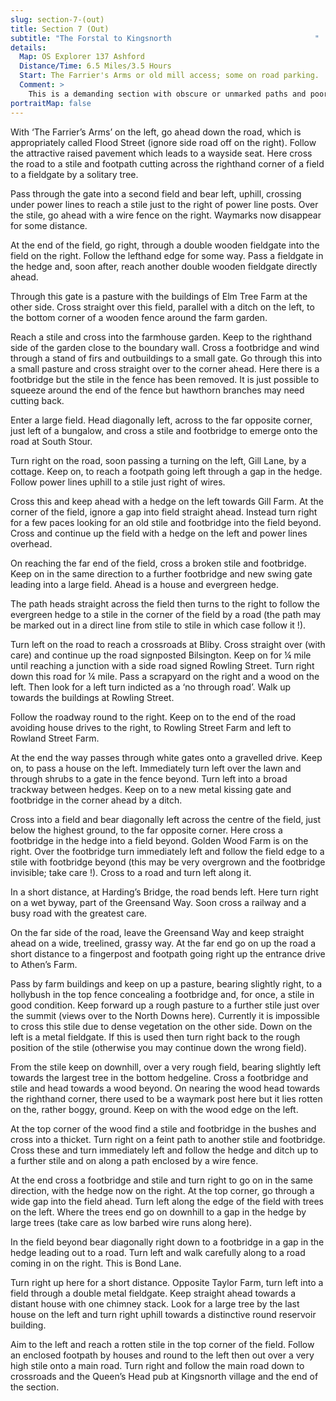 ```yaml
---
slug: section-7-(out)
title: Section 7 (Out)
subtitle: "The Forstal to Kingsnorth                                "
details:
  Map: OS Explorer 137 Ashford
  Distance/Time: 6.5 Miles/3.5 Hours
  Start: The Farrier's Arms or old mill access; some on road parking.
  Comment: >
    This is a demanding section with obscure or unmarked paths and poor stiles. Keep a constant eye on the map and check directions very carefully. The expansion of Ashford reaches out to Kingsnorth.
portraitMap: false
---
```

With ‘The Farrier’s Arms’ on the left, go ahead down the road, which is appropriately called Flood Street (ignore side road off on the right). Follow the attractive raised pavement which leads to a wayside seat. Here cross the road to a stile and footpath cutting across the righthand corner of a field to a fieldgate by a solitary tree.

Pass through the gate into a second field and bear left, uphill, crossing under power lines to reach a stile just to the right of power line posts. Over the stile, go ahead with a wire fence on the right. Waymarks now disappear for some distance.

At the end of the field, go right, through a double wooden fieldgate into the field on the right. Follow the lefthand edge for some way. Pass a fieldgate in the hedge and, soon after, reach another double wooden fieldgate directly ahead.

Through this gate is a pasture with the buildings of Elm Tree Farm at the other side. Cross straight over this field, parallel with a ditch on the left, to the bottom corner of a wooden fence around the farm garden.

Reach a stile and cross into the farmhouse garden. Keep to the righthand side of the garden close to the boundary wall. Cross a footbridge and wind through a stand of firs and outbuildings to a small gate. Go through this into a small pasture and cross straight over to the corner ahead. Here there is a footbridge but the stile in the fence has been removed. It is just possible to squeeze around the end of the fence but hawthorn branches may need cutting back.

Enter a large field. Head diagonally left, across to the far opposite corner, just left of a bungalow, and cross a stile and footbridge to emerge onto the road at South Stour.

Turn right on the road, soon passing a turning on the left, Gill Lane, by a cottage. Keep on, to reach a footpath going left through a gap in the hedge. Follow power lines uphill to a stile just right of wires.

Cross this and keep ahead with a hedge on the left towards Gill Farm. At the corner of the field, ignore a gap into field straight ahead. Instead turn right for a few paces looking for an old stile and footbridge into the field beyond. Cross and continue up the field with a hedge on the left and power lines overhead.

On reaching the far end of the field, cross a broken stile and footbridge. Keep on in the same direction to a further footbridge and new swing gate leading into a large field. Ahead is a house and evergreen hedge.

The path heads straight across the field then turns to the right to follow the evergreen hedge to a stile in the corner of the field by a road (the path may be marked out in a direct line from stile to stile in which case follow it !).

Turn left on the road to reach a crossroads at Bliby. Cross straight over (with care) and continue up the road signposted Bilsington. Keep on for ¼ mile until reaching a junction with a side road signed Rowling Street. Turn right down this road for ¼ mile. Pass a scrapyard on the right and a wood on the left. Then look for a left turn indicted as a ‘no through road’. Walk up towards the buildings at Rowling Street.

Follow the roadway round to the right. Keep on to the end of the road avoiding house drives to the right, to Rowling Street Farm and left to Rowland Street Farm.

At the end the way passes through white gates onto a gravelled drive. Keep on, to pass a house on the left. Immediately turn left over the lawn and through shrubs to a gate in the fence beyond. Turn left into a broad trackway between hedges. Keep on to a new metal kissing gate and footbridge in the corner ahead by a ditch.

Cross into a field and bear diagonally left across the centre of the field, just below the highest ground, to the far opposite corner. Here cross a footbridge in the hedge into a field beyond. Golden Wood Farm is on the right. Over the footbridge turn immediately left and follow the field edge to a stile with footbridge beyond (this may be very overgrown and the footbridge invisible; take care !). Cross to a road and turn left along it.

In a short distance, at Harding’s Bridge, the road bends left. Here turn right on a wet byway, part of the Greensand Way. Soon cross a railway and a busy road with the greatest care.

On the far side of the road, leave the Greensand Way and keep straight ahead on a wide, treelined, grassy way. At the far end go on up the road a short distance to a fingerpost and footpath going right up the entrance drive to Athen’s Farm.

Pass by farm buildings and keep on up a pasture, bearing slightly right, to a hollybush in the top fence concealing a footbridge and, for once, a stile in good condition. Keep forward up a rough pasture to a further stile just over the summit (views over to the North Downs here). Currently it is impossible to cross this stile due to dense vegetation on the other side. Down on the left is a metal fieldgate. If this is used then turn right back to the rough position of the stile (otherwise you may continue down the wrong field).

From the stile keep on downhill, over a very rough field, bearing slightly left towards the largest tree in the bottom hedgeline. Cross a footbridge and stile and head towards a wood beyond. On nearing the wood head towards the righthand corner, there used to be a waymark post here but it lies rotten on the, rather boggy, ground. Keep on with the wood edge on the left.

At the top corner of the wood find a stile and footbridge in the bushes and cross into a thicket. Turn right on a feint path to another stile and footbridge. Cross these and turn immediately left and follow the hedge and ditch up to a further stile and on along a path enclosed by a wire fence.

At the end cross a footbridge and stile and turn right to go on in the same direction, with the hedge now on the right. At the top corner, go through a wide gap into the field ahead. Turn left along the edge of the field with trees on the left. Where the trees end go on downhill to a gap in the hedge by large trees (take care as low barbed wire runs along here).

In the field beyond bear diagonally right down to a footbridge in a gap in the hedge leading out to a road. Turn left and walk carefully along to a road coming in on the right. This is Bond Lane.

Turn right up here for a short distance. Opposite Taylor Farm, turn left into a field through a double metal fieldgate. Keep straight ahead towards a distant house with one chimney stack. Look for a large tree by the last house on the left and turn right uphill towards a distinctive round reservoir building.

Aim to the left and reach a rotten stile in the top corner of the field. Follow an enclosed footpath by houses and round to the left then out over a very high stile onto a main road. Turn right and follow the main road down to crossroads and the Queen’s Head pub at Kingsnorth village and the end of the section.

